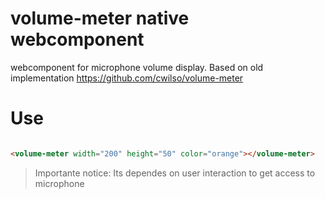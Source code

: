 # volume-meter native webcomponent
webcomponent for microphone  volume display. Based on old implementation https://github.com/cwilso/volume-meter

# Use

```html

<volume-meter width="200" height="50" color="orange"></volume-meter>
```

> Importante notice: Its dependes on user interaction to get access to microphone                                                   
                                                 
